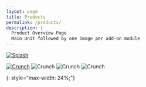 ```yaml
---
layout: page
title: Products
permalink: /products/
description: |
  Product Overview Page
  Main Unit followed by one image per add-on module
---
```


[![Splash](/assets/img/splash.jpg)](/products)

[![Crunch][]][CrunchMod]
![Crunch][]
![Crunch][]
![Crunch][]

[Crunch]: /assets/img/crunch.jpeg "Crunch Module Image"
{: style="max-width: 24%;"}

[CrunchMod]: /products/crunch/ "Link to Crunch Module Page"

